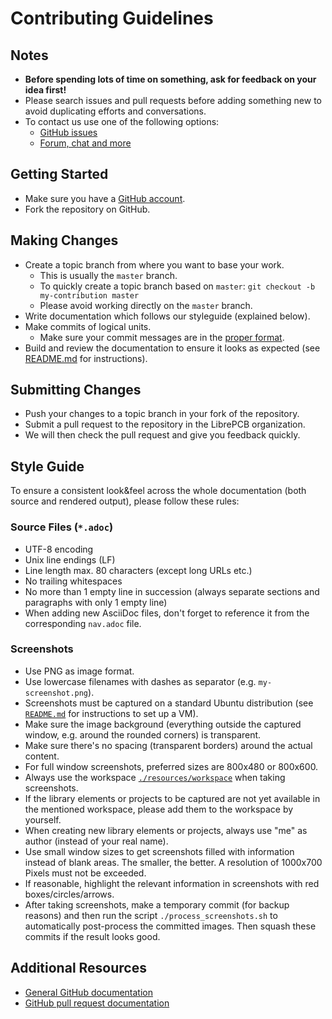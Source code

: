 # Contributing Guidelines

## Notes

- **Before spending lots of time on something, ask for feedback on your idea
  first!**
- Please search issues and pull requests before adding something new to avoid
  duplicating efforts and conversations.
- To contact us use one of the following options:
  - [GitHub issues](https://github.com/LibrePCB/librepcb-doc/issues)
  - [Forum, chat and more](https://librepcb.org/discuss/)


## Getting Started

- Make sure you have a [GitHub account](https://github.com/signup/free).
- Fork the repository on GitHub.


## Making Changes

- Create a topic branch from where you want to base your work.
  - This is usually the `master` branch.
  - To quickly create a topic branch based on `master`:
    `git checkout -b my-contribution master`
  - Please avoid working directly on the `master` branch.
- Write documentation which follows our styleguide (explained below).
- Make commits of logical units.
  - Make sure your commit messages are in the
    [proper format](http://chris.beams.io/posts/git-commit/).
- Build and review the documentation to ensure it looks as expected (see
  [README.md](README.md) for instructions).


## Submitting Changes

- Push your changes to a topic branch in your fork of the repository.
- Submit a pull request to the repository in the LibrePCB organization.
- We will then check the pull request and give you feedback quickly.


## Style Guide

To ensure a consistent look&feel across the whole documentation (both source
and rendered output), please follow these rules:

### Source Files (`*.adoc`)

- UTF-8 encoding
- Unix line endings (LF)
- Line length max. 80 characters (except long URLs etc.)
- No trailing whitespaces
- No more than 1 empty line in succession (always separate sections and
  paragraphs with only 1 empty line)
- When adding new AsciiDoc files, don't forget to reference it from the
  corresponding `nav.adoc` file.

### Screenshots

- Use PNG as image format.
- Use lowercase filenames with dashes as separator (e.g. `my-screenshot.png`).
- Screenshots must be captured on a standard Ubuntu distribution (see
  [`README.md`](README.md) for instructions to set up a VM).
- Make sure the image background (everything outside the captured window, e.g.
  around the rounded corners) is transparent.
- Make sure there's no spacing (transparent borders) around the actual content.
- For full window screenshots, preferred sizes are 800x480 or 800x600.
- Always use the workspace [`./resources/workspace`](resources/workspace/) when
  taking screenshots.
- If the library elements or projects to be captured are not yet available
  in the mentioned workspace, please add them to the workspace by yourself.
- When creating new library elements or projects, always use "me" as author
  (instead of your real name).
- Use small window sizes to get screenshots filled with information instead of
  blank areas. The smaller, the better. A resolution of 1000x700 Pixels must
  not be exceeded.
- If reasonable, highlight the relevant information in screenshots with red
  boxes/circles/arrows.
- After taking screenshots, make a temporary commit (for backup reasons) and
  then run the script `./process_screenshots.sh` to automatically post-process
  the committed images. Then squash these commits if the result looks good.


## Additional Resources

- [General GitHub documentation](https://help.github.com/)
- [GitHub pull request documentation](https://help.github.com/en/github/collaborating-with-issues-and-pull-requests/about-pull-requests)
